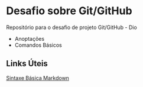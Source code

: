 # Desafio sobre Git/GitHub
Repositório para o desafio de projeto Git/GitHub - Dio
 - Anoptações
 - Comandos Básicos

## Links Úteis
[Sintaxe Básica Markdown](https://www.markdownguide.org/basic-syntax/)
